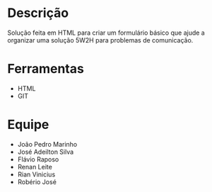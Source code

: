 # Descrição

Solução feita em HTML para criar um formulário básico que ajude a organizar uma solução 5W2H para problemas de comunicação.


# Ferramentas

- HTML
- GIT

# Equipe

- João Pedro Marinho
- José Adeilton Silva
- Flávio Raposo
- Renan Leite
- Rian Vinicius
- Robério José